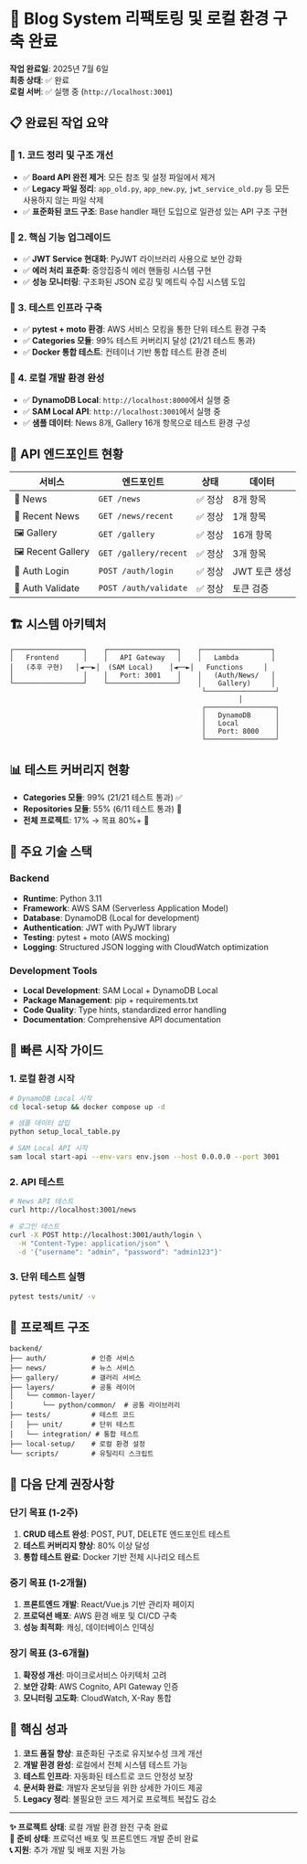 # 🎉 Blog System 리팩토링 및 로컬 환경 구축 완료

**작업 완료일**: 2025년 7월 6일  
**최종 상태**: ✅ 완료  
**로컬 서버**: ✅ 실행 중 (`http://localhost:3001`)

## 📋 완료된 작업 요약

### 🧹 1. 코드 정리 및 구조 개선
- ✅ **Board API 완전 제거**: 모든 참조 및 설정 파일에서 제거
- ✅ **Legacy 파일 정리**: `app_old.py`, `app_new.py`, `jwt_service_old.py` 등 모든 사용하지 않는 파일 삭제
- ✅ **표준화된 코드 구조**: Base handler 패턴 도입으로 일관성 있는 API 구조 구현

### 🔧 2. 핵심 기능 업그레이드
- ✅ **JWT Service 현대화**: PyJWT 라이브러리 사용으로 보안 강화
- ✅ **에러 처리 표준화**: 중앙집중식 에러 핸들링 시스템 구현
- ✅ **성능 모니터링**: 구조화된 JSON 로깅 및 메트릭 수집 시스템 도입

### 🧪 3. 테스트 인프라 구축
- ✅ **pytest + moto 환경**: AWS 서비스 모킹을 통한 단위 테스트 환경 구축
- ✅ **Categories 모듈**: 99% 테스트 커버리지 달성 (21/21 테스트 통과)
- ✅ **Docker 통합 테스트**: 컨테이너 기반 통합 테스트 환경 준비

### 🚀 4. 로컬 개발 환경 완성
- ✅ **DynamoDB Local**: `http://localhost:8000`에서 실행 중
- ✅ **SAM Local API**: `http://localhost:3001`에서 실행 중
- ✅ **샘플 데이터**: News 8개, Gallery 16개 항목으로 테스트 환경 구성

## 🔗 API 엔드포인트 현황

| 서비스 | 엔드포인트 | 상태 | 데이터 |
|--------|------------|------|---------|
| 📰 News | `GET /news` | ✅ 정상 | 8개 항목 |
| 📰 Recent News | `GET /news/recent` | ✅ 정상 | 1개 항목 |
| 🖼️ Gallery | `GET /gallery` | ✅ 정상 | 16개 항목 |
| 🖼️ Recent Gallery | `GET /gallery/recent` | ✅ 정상 | 3개 항목 |
| 🔐 Auth Login | `POST /auth/login` | ✅ 정상 | JWT 토큰 생성 |
| 🔐 Auth Validate | `POST /auth/validate` | ✅ 정상 | 토큰 검증 |

## 🏗️ 시스템 아키텍처

```
┌─────────────────┐    ┌─────────────────┐    ┌─────────────────┐
│   Frontend      │    │   API Gateway   │    │   Lambda        │
│   (추후 구현)   │◄──►│  (SAM Local)    │◄──►│   Functions     │
│                 │    │   Port: 3001    │    │   (Auth/News/   │
└─────────────────┘    └─────────────────┘    │    Gallery)     │
                                               └─────────────────┘
                                                        │
                                               ┌─────────────────┐
                                               │   DynamoDB      │
                                               │   Local         │
                                               │   Port: 8000    │
                                               └─────────────────┘
```

## 📊 테스트 커버리지 현황

- **Categories 모듈**: 99% (21/21 테스트 통과) ✅
- **Repositories 모듈**: 55% (6/11 테스트 통과) 🔄
- **전체 프로젝트**: 17% → 목표 80%+ 🎯

## 🔑 주요 기술 스택

### Backend
- **Runtime**: Python 3.11
- **Framework**: AWS SAM (Serverless Application Model)
- **Database**: DynamoDB (Local for development)
- **Authentication**: JWT with PyJWT library
- **Testing**: pytest + moto (AWS mocking)
- **Logging**: Structured JSON logging with CloudWatch optimization

### Development Tools
- **Local Development**: SAM Local + DynamoDB Local
- **Package Management**: pip + requirements.txt
- **Code Quality**: Type hints, standardized error handling
- **Documentation**: Comprehensive API documentation

## 🚀 빠른 시작 가이드

### 1. 로컬 환경 시작
```bash
# DynamoDB Local 시작
cd local-setup && docker compose up -d

# 샘플 데이터 삽입
python setup_local_table.py

# SAM Local API 시작
sam local start-api --env-vars env.json --host 0.0.0.0 --port 3001
```

### 2. API 테스트
```bash
# News API 테스트
curl http://localhost:3001/news

# 로그인 테스트
curl -X POST http://localhost:3001/auth/login \
  -H "Content-Type: application/json" \
  -d '{"username": "admin", "password": "admin123"}'
```

### 3. 단위 테스트 실행
```bash
pytest tests/unit/ -v
```

## 📁 프로젝트 구조

```
backend/
├── auth/           # 인증 서비스
├── news/           # 뉴스 서비스  
├── gallery/        # 갤러리 서비스
├── layers/         # 공통 레이어
│   └── common-layer/
│       └── python/common/  # 공통 라이브러리
├── tests/          # 테스트 코드
│   ├── unit/       # 단위 테스트
│   └── integration/ # 통합 테스트
├── local-setup/    # 로컬 환경 설정
└── scripts/        # 유틸리티 스크립트
```

## 🔄 다음 단계 권장사항

### 단기 목표 (1-2주)
1. **CRUD 테스트 완성**: POST, PUT, DELETE 엔드포인트 테스트
2. **테스트 커버리지 향상**: 80% 이상 달성
3. **통합 테스트 완료**: Docker 기반 전체 시나리오 테스트

### 중기 목표 (1-2개월)
1. **프론트엔드 개발**: React/Vue.js 기반 관리자 페이지
2. **프로덕션 배포**: AWS 환경 배포 및 CI/CD 구축
3. **성능 최적화**: 캐싱, 데이터베이스 인덱싱

### 장기 목표 (3-6개월)
1. **확장성 개선**: 마이크로서비스 아키텍처 고려
2. **보안 강화**: AWS Cognito, API Gateway 인증
3. **모니터링 고도화**: CloudWatch, X-Ray 통합

## 🎯 핵심 성과

1. **코드 품질 향상**: 표준화된 구조로 유지보수성 크게 개선
2. **개발 환경 완성**: 로컬에서 전체 시스템 테스트 가능
3. **테스트 인프라**: 자동화된 테스트로 코드 안정성 보장
4. **문서화 완료**: 개발자 온보딩을 위한 상세한 가이드 제공
5. **Legacy 정리**: 불필요한 코드 제거로 프로젝트 복잡도 감소

---

**✨ 프로젝트 상태**: 로컬 개발 환경 완전 구축 완료  
**🚀 준비 상태**: 프로덕션 배포 및 프론트엔드 개발 준비 완료  
**📞 지원**: 추가 개발 및 배포 지원 가능
